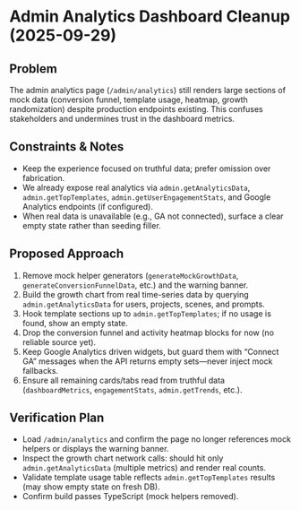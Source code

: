 # Admin Analytics Dashboard Cleanup (2025-09-29)

## Problem
The admin analytics page (`/admin/analytics`) still renders large sections of mock data (conversion funnel, template usage, heatmap, growth randomization) despite production endpoints existing. This confuses stakeholders and undermines trust in the dashboard metrics.

## Constraints & Notes
- Keep the experience focused on truthful data; prefer omission over fabrication.
- We already expose real analytics via `admin.getAnalyticsData`, `admin.getTopTemplates`, `admin.getUserEngagementStats`, and Google Analytics endpoints (if configured).
- When real data is unavailable (e.g., GA not connected), surface a clear empty state rather than seeding filler.

## Proposed Approach
1. Remove mock helper generators (`generateMockGrowthData`, `generateConversionFunnelData`, etc.) and the warning banner.
2. Build the growth chart from real time-series data by querying `admin.getAnalyticsData` for users, projects, scenes, and prompts.
3. Hook template sections up to `admin.getTopTemplates`; if no usage is found, show an empty state.
4. Drop the conversion funnel and activity heatmap blocks for now (no reliable source yet).
5. Keep Google Analytics driven widgets, but guard them with “Connect GA” messages when the API returns empty sets—never inject mock fallbacks.
6. Ensure all remaining cards/tabs read from truthful data (`dashboardMetrics`, `engagementStats`, `admin.getTrends`, etc.).

## Verification Plan
- Load `/admin/analytics` and confirm the page no longer references mock helpers or displays the warning banner.
- Inspect the growth chart network calls: should hit only `admin.getAnalyticsData` (multiple metrics) and render real counts.
- Validate template usage table reflects `admin.getTopTemplates` results (may show empty state on fresh DB).
- Confirm build passes TypeScript (mock helpers removed).
